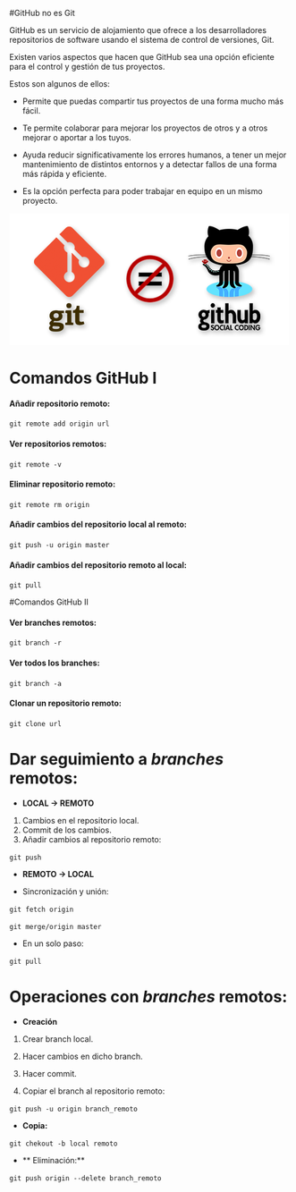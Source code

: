 #GitHub no es Git

GitHub es un servicio de alojamiento que ofrece a los desarrolladores repositorios de software usando el sistema de control de versiones, Git.

Existen varios aspectos que hacen que GitHub sea una opción eficiente para el control y gestión de tus proyectos.

Estos son algunos de ellos:

* Permite que puedas compartir tus proyectos de una forma mucho más fácil.

* Te permite colaborar para mejorar los proyectos de otros y a otros mejorar o aportar a los tuyos.

* Ayuda reducir significativamente los errores humanos, a tener un mejor mantenimiento de distintos entornos y a detectar fallos de una forma más rápida y eficiente.

* Es la opción perfecta para poder trabajar en equipo en un mismo proyecto.

![Github](imagen/Github.png)

# Comandos GitHub I

#### Añadir repositorio remoto:

`git remote add origin url`

#### Ver repositorios remotos:

`git remote -v`

#### Eliminar repositorio remoto:

`git remote rm origin`

#### Añadir cambios del repositorio local al remoto:

`git push -u origin master`

#### Añadir cambios del repositorio remoto al local:

`git pull`


#Comandos GitHub II

#### Ver branches remotos:

`git branch -r`

#### Ver todos los branches:

`git branch -a`

#### Clonar un repositorio remoto:

`git clone url`


# Dar seguimiento a *branches* remotos:

* **LOCAL -> REMOTO**

 1. Cambios en el repositorio local.
 2. Commit de los cambios.
 3. Añadir cambios al repositorio remoto:

 `git push`

* **REMOTO -> LOCAL**

 * Sincronización y unión:

 `git fetch origin`

 `git merge/origin master`

 * En un solo paso:

 `git pull`


# Operaciones con *branches* remotos:

* **Creación**

 1. Crear branch local.

 2. Hacer cambios en dicho branch.
 3. Hacer commit.
 4. Copiar el branch al repositorio remoto:

 `git push -u origin branch_remoto`

* **Copia:**

 `git chekout -b local remoto`

* ** Eliminación:**

 `git push origin --delete branch_remoto`
